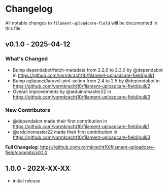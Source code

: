 # Changelog

All notable changes to `filament-uploadcare-field` will be documented in this file.

## v0.1.0 - 2025-04-12

### What's Changed

* Bump dependabot/fetch-metadata from 2.2.0 to 2.3.0 by @dependabot in https://github.com/vormkracht10/filament-uploadcare-field/pull/1
* Bump aglipanci/laravel-pint-action from 2.4 to 2.5 by @dependabot in https://github.com/vormkracht10/filament-uploadcare-field/pull/2
* Overall improvements  by @arduinomaster22 in https://github.com/vormkracht10/filament-uploadcare-field/pull/3

### New Contributors

* @dependabot made their first contribution in https://github.com/vormkracht10/filament-uploadcare-field/pull/1
* @arduinomaster22 made their first contribution in https://github.com/vormkracht10/filament-uploadcare-field/pull/3

**Full Changelog**: https://github.com/vormkracht10/filament-uploadcare-field/commits/v0.1.0

## 1.0.0 - 202X-XX-XX

- initial release
